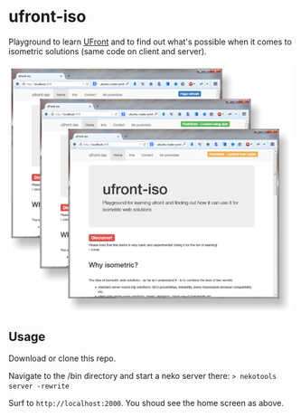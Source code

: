 ufront-iso
==========

Playground to learn [UFront](https://github.com/ufront) and to find out what's possible when it comes to isometric solutions (same code on client and server).

![ufront-iso](/screen.png?raw=true "ufront-iso")

Usage
-----

Download or clone this repo.

Navigate to the /bin directory and start a neko server there:
`> nekotools server -rewrite`

Surf to `http://localhost:2000`. You shoud see the home screen as above.

